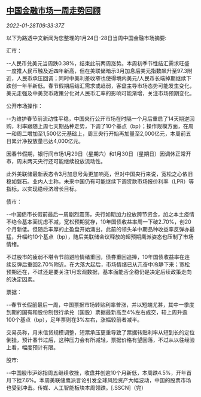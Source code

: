 <!--1643364062000-->
[中国金融市场一周走势回顾](https://cn.reuters.com/article/weekly-glance-china-fin-markets-0128-idCNKBS2K20T3)
------

<div><i>2022-01-28T09:33:37Z</i></div><p>以下为路透中文新闻为您整理的1月24日-28日当周中国金融市场摘要:</p><p>汇市：</p><p>--人民币兑美元当周跌0.38%，结束此前两周涨势。本周初季节性结汇需求旺盛一度推人民币触及近四年新高，但在美联储暗示3月加息后美元指数飙升至97.3附近，人民币承压回调；同时中美利差收窄也使得境内美元/人民币长端掉期继续下跌创一年半新低。春节假期后结汇需求或趋弱，客盘主导市场态势可能发生变化，美元走强及中美货币政策分化对人民币汇率的影响可能渐增，关注市场预期变化。</p><p>公开市场操作：</p><p>--为维护春节前流动性平稳，中国央行公开市场在时隔一个月后重启了14天期逆回购，利率跟随上周七天期品种走势，下调了10个基点（bp）；操作规模方面，在周一和周二增加至1,500亿元基础上，周三央行开始再加量至2,000亿元，本周前五日累计净投放量已达4,000亿元。</p><p>因春节假期，银行间市场1月29日（星期六）和1月30日（星期日）因调休正常开市，周末两天央行还可能继续投放流动性。</p><p>此外美联储最新表态令3月加息号角更加响亮，但对中国央行来说，宽松之心依旧稳如磐石。业内人士称，未来中国仍有可能继续下调贷款市场报价利率（LPR）等指标，以实现稳经济增长目标。</p><p>债市：</p><p>--中国债市长假前最后一周剧烈震荡，央行如期加力投放跨节资金，加之本土疫情不绝令基本面忧虑不减，宽松预期犹存，10年国债收益率周一下破2.70%，创20个月新低。但随后丰厚的止盈盘开始涌出，此前的领头羊中期品种收益率反弹亦最猛，升幅约10个基点（bp），随后美联储会议释放的超预期鹰派姿态也压制了市场情绪。</p><p>不过股市的疲弱不堪令节前避险情绪重回，债券重回追捧，10年国债收益率在连续反弹后重回2.70%附近。在大落大起后，市场情绪已从亢奋中冷静下来；宽松预期还在，不过还是要关注1月宏观数据，基本面能否企稳仍是决定后续政策走向的决定因素。</p><p>票据：</p><p>--春节长假前最后一周，中国票据市场转贴利率普涨，并以短端尤甚，其中一季度到期的国有和股份制银行承兑（国股）票据最新高至4%左右成交，较上周升逾100个基点（bp），足年票则在3%左右，涨幅较前者减半。</p><p>交易员称，月末信贷规模调整，短票承压更重导致了票据转贴利率从短到长的定位倒挂，预计春节过后，这种压力会有所减轻，票据价格有望回落，不过从以往经验上看，幅度预计有限。</p><p>股市:</p><p>--中国股市沪综指周五继续收挫，收盘并创逾10个月新低，本周跌4.5%，开年首月下挫7.6%。本周美联储鹰派言论引发全球风险资产大幅波动，中国的股票市场也受到冲击。传媒、人工智能板块本周领跌。[.SSCN]（完）</p>
